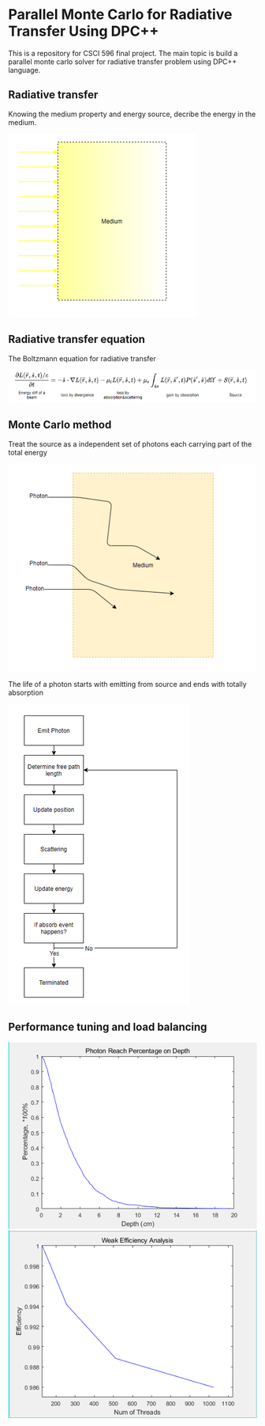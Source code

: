 # Parallel Monte Carlo for Radiative Transfer Using DPC++ 
This is a repository for CSCI 596 final project. The main topic is build a parallel monte carlo solver for radiative transfer problem using DPC++ language.

## Radiative transfer
Knowing the medium property and energy source, decribe the energy in the medium.

![image](https://github.com/yzhu0447/cs596_project/blob/main/IMG/1.png)

## Radiative transfer equation
The Boltzmann equation for radiative transfer

![image](https://github.com/yzhu0447/cs596_project/blob/main/IMG/5.png)

## Monte Carlo method
Treat the source as a independent set of photons each carrying part of the total energy 

![image](https://github.com/yzhu0447/cs596_project/blob/main/IMG/3.png)

The life of a photon starts with emitting from source and ends with totally absorption

![image](https://github.com/yzhu0447/cs596_project/blob/main/IMG/2.png)

## Performance tuning and load balancing

![image](https://github.com/yzhu0447/cs596_project/blob/main/IMG/6.png)
![image](https://github.com/yzhu0447/cs596_project/blob/main/IMG/7.png)
